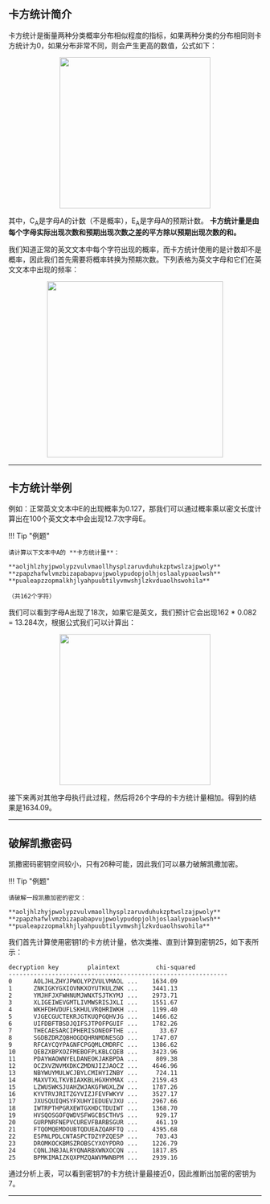 ## 卡方统计简介

卡方统计是衡量两种分类概率分布相似程度的指标，如果两种分类的分布相同则卡方统计为0，如果分布非常不同，则会产生更高的数值，公式如下：

<p style="text-align:center;"><img width="300px" src="../image/Chi-square-1.png" /></p>

其中，C<sub>A</sub>是字母A的计数（不是概率），E<sub>A</sub>是字母A的预期计数。 **卡方统计量是由每个字母实际出现次数和预期出现次数之差的平方除以预期出现次数的和。**

我们知道正常的英文文本中每个字符出现的概率，而卡方统计使用的是计数却不是概率，因此我们首先需要将概率转换为预期次数。下列表格为英文字母和它们在英文文本中出现的频率：

<p style="text-align:center;"><img width="350px" src="../image/Chi-square-3.png" /></p>

---

## 卡方统计举例

例如：正常英文文本中E的出现概率为0.127，那我们可以通过概率乘以密文长度计算出在100个英文文本中会出现12.7次字母E。

!!! Tip "例题"

	请计算以下文本中A的 **卡方统计量**：

	**aoljhlzhyjpwolypzvulvmaollhysplzaruvduhukzptwslzajpwoly**
	**zpapzhafwlvmzbizapabapvujpwolypudopjolhjoslaalypuaolwsh**
	**pualeapzzopmalkhjlyahpuubtilyvmwshjlzkvduaolhswohila**

	（共162个字符）

我们可以看到字母A出现了18次，如果它是英文，我们预计它会出现162 * 0.082 = 13.284次，根据公式我们可以计算出：

<p style="text-align:center;"><img width="300px" src="../image/Chi-square-2.png" /></p>

接下来再对其他字母执行此过程，然后将26个字母的卡方统计量相加。得到的结果是1634.09。

---

## 破解凯撒密码

凯撒密码密钥空间较小，只有26种可能，因此我们可以暴力破解凯撒加密。

!!! Tip "例题"

	请破解一段凯撒加密的密文：

	**aoljhlzhyjpwolypzvulvmaollhysplzaruvduhukzptwslzajpwoly**
	**zpapzhafwlvmzbizapabapvujpwolypudopjolhjoslaalypuaolwsh**
	**pualeapzzopmalkhjlyahpuubtilyvmwshjlzkvduaolhswohila**


我们首先计算使用密钥1的卡方统计量，依次类推、直到计算到密钥25，如下表所示：


```
decryption key        plaintext          chi-squared
-------------------------------------------------------------
0      AOLJHLZHYJPWOLYPZVULVMAOL ...    1634.09
1      ZNKIGKYGXIOVNKXOYUTKULZNK ...    3441.13
2      YMJHFJXFWHNUMJWNXTSJTKYMJ ...    2973.71
3      XLIGEIWEVGMTLIVMWSRISJXLI ...    1551.67
4      WKHFDHVDUFLSKHULVRQHRIWKH ...    1199.40
5      VJGECGUCTEKRJGTKUQPGQHVJG ...    1466.62
6      UIFDBFTBSDJQIFSJTPOFPGUIF ...    1782.26
7      THECAESARCIPHERISONEOFTHE ...      33.67
8      SGDBZDRZQBHOGDQHRNMDNESGD ...    1747.07
9      RFCAYCQYPAGNFCPGQMLCMDRFC ...    1386.62
10     QEBZXBPXOZFMEBOFPLKBLCQEB ...    3423.96
11     PDAYWAOWNYELDANEOKJAKBPDA ...     809.38
12     OCZXVZNVMXDKCZMDNJIZJAOCZ ...    4646.96
13     NBYWUYMULWCJBYLCMIHYIZNBY ...     724.11
14     MAXVTXLTKVBIAXKBLHGXHYMAX ...    2159.43
15     LZWUSWKSJUAHZWJAKGFWGXLZW ...    1787.26
16     KYVTRVJRITZGYVIZJFEVFWKYV ...    3527.17
17     JXUSQUIQHSYFXUHYIEDUEVJXU ...    2967.66
18     IWTRPTHPGRXEWTGXHDCTDUIWT ...    1368.70
19     HVSQOSGOFQWDVSFWGCBSCTHVS ...     929.17
20     GURPNRFNEPVCUREVFBARBSGUR ...     461.19
21     FTQOMQEMDOUBTQDUEAZQARFTQ ...    4395.68
22     ESPNLPDLCNTASPCTDZYPZQESP ...     703.43
23     DROMKOCKBMSZROBSCYXOYPDRO ...    1226.79
24     CQNLJNBJALRYQNARBXWNXOCQN ...    1817.85
25     BPMKIMAIZKQXPMZQAWVMWNBPM ...    2939.16
```

通过分析上表，可以看到密钥7的卡方统计量最接近0，因此推断出加密的密钥为7。

---


